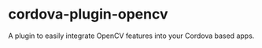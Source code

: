 cordova-plugin-opencv
=====================

A plugin to easily integrate OpenCV features into your Cordova based apps.
